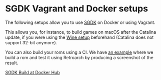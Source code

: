 # SGDK Vagrant and Docker setups

The following setups allow you to use [SGDK](https://github.com/Stephane-D/SGDK)
on Docker or using Vagrant.

This allows you, for instance, to build games on macOS after the Catalina update,
if you were using the [Wine setup](https://github.com/v4ld3r5/sgdk_vscode_template)
beforehand (Catalina does not support 32-bit anymore).

You can also build your roms using a CI. We have [an example](https://github.com/GoodPraxis/docker-retroarch)
where we build a rom and test it using Retroarch by producing a screenshot
of the result.

[SGDK Build at Docker Hub](https://hub.docker.com/repository/docker/maciekbaron/sgdk/general)
